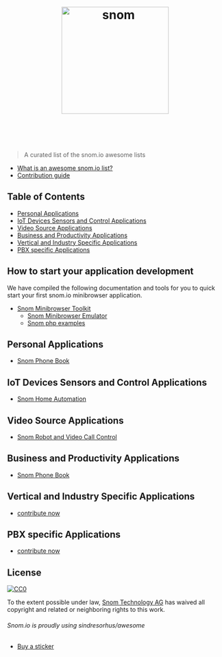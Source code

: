 <h1 align="center">
	<br>
	<img width="250" src="https://snom-website-data2.s3.amazonaws.com/filer_public_thumbnails/filer_public/92/e5/92e559d0-4710-42a7-8ce2-a5dc93c52243/snom_logo_gray_60.jpg__264x300_q85_subsampling-2.jpg" alt="snom">
	<br>
	<br>
	<br>
</h1>

> A curated list of the snom.io awesome lists

- [What is an awesome snom.io list?](awesome.md)
- [Contribution guide](contributing.md)


## Table of Contents

- [Personal Applications](#personal-applications)
- [IoT Devices Sensors and Control Applications](#iot-devices-sensors-and-control-applications)
- [Video Source Applications](#video-source-applications)
- [Business and Productivity Applications](#business-and-productivity-applications)
- [Vertical and Industry Specific Applications](#vertical-and-industry-specific-applications)
- [PBX specific Applications](#pbx-specific-applications)


## How to start your application development

We have compiled the following documentation and tools for you to quick start your first snom.io minibrowser application.

- [Snom Minibrowser Toolkit](https://github.com/Snomio/Snom-Minibrowser-Toolkitr)
	- [Snom Minibrowser Emulator](https://github.com/Snomio/snomMinibrowserEmulator)
	- [Snom php examples](https://github.com/Snomio/Snom-Minibrowser-Toolkit)


## Personal Applications

- [Snom Phone Book](https://github.com/Snomio/snomPhoneBook)

## IoT Devices Sensors and Control Applications

- [Snom Home Automation](https://github.com/akullpp/awesome-jav)
	

## Video Source Applications

- [Snom Robot and Video Call Control](https://github.com/hagbard-c/snom-robotic-arm-remote-control)


## Business and Productivity Applications

- [Snom Phone Book](https://github.com/Snomio/snomPhoneBook)


## Vertical and Industry Specific Applications

- [contribute now](https://github.com/contribute)


## PBX specific Applications

- [contribute now](https://github.com/contribute)


## License

[![CC0](http://mirrors.creativecommons.org/presskit/buttons/88x31/svg/cc-zero.svg)](https://creativecommons.org/publicdomain/zero/1.0/)

To the extent possible under law, [Snom Technology AG](http://snom.com) has waived all copyright and related or neighboring rights to this work.

###### Snom.io is proudly using sindresorhus/awesome  
- [Buy a sticker](https://www.stickermule.com/marketplace/10034-awesome)

